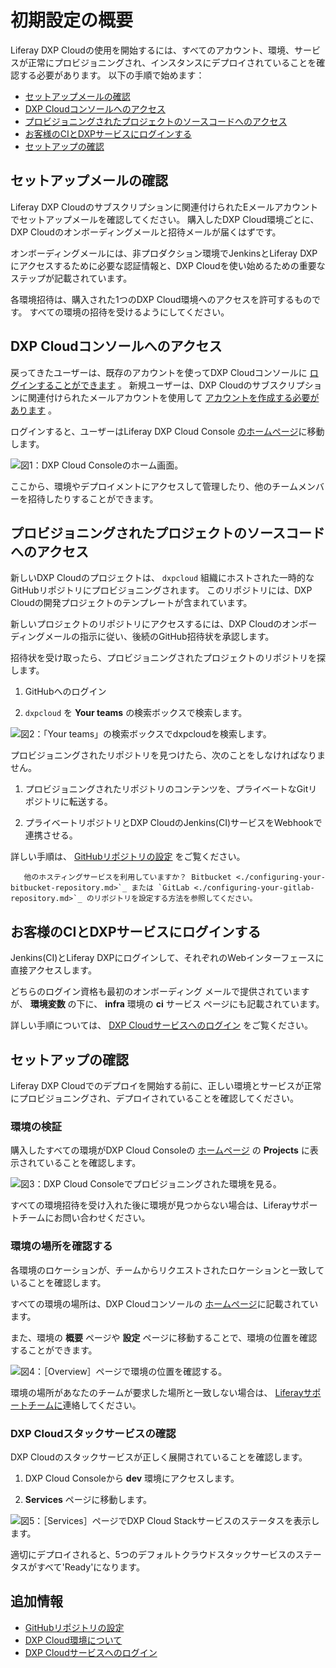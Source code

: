 # 初期設定の概要

Liferay DXP Cloudの使用を開始するには、すべてのアカウント、環境、サービスが正常にプロビジョニングされ、インスタンスにデプロイされていることを確認する必要があります。 以下の手順で始めます：

- [セットアップメールの確認](#check-setup-emails)
- [DXP Cloudコンソールへのアクセス](#access-the-dxp-cloud-console)
- [プロビジョニングされたプロジェクトのソースコードへのアクセス](#access-the-provisioned-project-source-code)
- [お客様のCIとDXPサービスにログインする](#log-in-to-your-ci-and-dxp-services)
- [セットアップの確認](#verifying-setup)

## セットアップメールの確認

Liferay DXP Cloudのサブスクリプションに関連付けられたEメールアカウントでセットアップメールを確認してください。 購入したDXP Cloud環境ごとに、DXP Cloudのオンボーディングメールと招待メールが届くはずです。

オンボーディングメールには、非プロダクション環境でJenkinsとLiferay DXPにアクセスするために必要な認証情報と、DXP Cloudを使い始めるための重要なステップが記載されています。

各環境招待は、購入された1つのDXP Cloud環境へのアクセスを許可するものです。 すべての環境の招待を受けるようにしてください。

## DXP Cloudコンソールへのアクセス

戻ってきたユーザーは、既存のアカウントを使ってDXP Cloudコンソールに [ログインすることができます](https://console.liferay.cloud/login) 。 新規ユーザーは、DXP Cloudのサブスクリプションに関連付けられたメールアカウントを使用して [アカウントを作成する必要があります](https://console.liferay.cloud/signup?undefined) 。

ログインすると、ユーザーはLiferay DXP Cloud Console [のホームページ](https://console.liferay.cloud/projects)に移動します。

![図1：DXP Cloud Consoleのホーム画面。](./initial-setup-overview/images/01.png)

ここから、環境やデプロイメントにアクセスして管理したり、他のチームメンバーを招待したりすることができます。

## プロビジョニングされたプロジェクトのソースコードへのアクセス

新しいDXP Cloudのプロジェクトは、 `dxpcloud` 組織にホストされた一時的なGitHubリポジトリにプロビジョニングされます。 このリポジトリには、DXP Cloudの開発プロジェクトのテンプレートが含まれています。

新しいプロジェクトのリポジトリにアクセスするには、DXP Cloudのオンボーディングメールの指示に従い、後続のGitHub招待状を承認します。

招待状を受け取ったら、プロビジョニングされたプロジェクトのリポジトリを探します。

1. GitHubへのログイン

1. `dxpcloud` を **Your teams** の検索ボックスで検索します。

![図2：「Your teams」の検索ボックスでdxpcloudを検索します。](./initial-setup-overview/images/02.png)

プロビジョニングされたリポジトリを見つけたら、次のことをしなければなりません。

1. プロビジョニングされたリポジトリのコンテンツを、プライベートなGitリポジトリに転送する。

1. プライベートリポジトリとDXP CloudのJenkins(CI)サービスをWebhookで連携させる。

詳しい手順は、 [GitHubリポジトリの設定](./configuring-your-github-repository.md) をご覧ください。

```{note}
   他のホスティングサービスを利用していますか？ Bitbucket <./configuring-your-bitbucket-repository.md>`_ または `GitLab <./configuring-your-gitlab-repository.md>`_ のリポジトリを設定する方法を参照してください。
```

## お客様のCIとDXPサービスにログインする

Jenkins(CI)とLiferay DXPにログインして、それぞれのWebインターフェースに直接アクセスします。

どちらのログイン資格も最初のオンボーディング メールで提供されていますが、 **環境変数** の下に、 **infra** 環境の **ci** サービス ページにも記載されています。

詳しい手順については、 [DXP Cloudサービスへのログイン](./logging-into-your-dxp-cloud-services.md) をご覧ください。

## セットアップの確認

Liferay DXP Cloudでのデプロイを開始する前に、正しい環境とサービスが正常にプロビジョニングされ、デプロイされていることを確認してください。

### 環境の検証

購入したすべての環境がDXP Cloud Consoleの [ホームページ](https://console.liferay.cloud/projects) の **Projects** に表示されていることを確認します。

![図3：DXP Cloud Consoleでプロビジョニングされた環境を見る。](./initial-setup-overview/images/03.png)

すべての環境招待を受け入れた後に環境が見つからない場合は、Liferayサポートチームにお問い合わせください。

### 環境の場所を確認する

各環境のロケーションが、チームからリクエストされたロケーションと一致していることを確認します。

すべての環境の場所は、DXP Cloudコンソールの [ホームページ](https://console.liferay.cloud/projects)に記載されています。

また、環境の **概要** ページや **設定** ページに移動することで、環境の位置を確認することができます。

![図4：［Overview］ページで環境の位置を確認する。](./initial-setup-overview/images/04.png)

環境の場所があなたのチームが要求した場所と一致しない場合は、 [Liferayサポートチームに](https://help.liferay.com/hc/en-us/articles/360030208451-DXP-Cloud-Support-Overview)連絡してください。

### DXP Cloudスタックサービスの確認

DXP Cloudのスタックサービスが正しく展開されていることを確認します。

1. DXP Cloud Consoleから **dev** 環境にアクセスします。

1. **Services** ページに移動します。

![図5：［Services］ページでDXP Cloud Stackサービスのステータスを表示します。](./initial-setup-overview/images/05.png)

適切にデプロイされると、5つのデフォルトクラウドスタックサービスのステータスがすべて'Ready'になります。

## 追加情報

- [GitHubリポジトリの設定](./configuring-your-github-repository.md)
- [DXP Cloud環境について](./understanding-dxp-cloud-environments.md)
- [DXP Cloudサービスへのログイン](./logging-into-your-dxp-cloud-services.md)
